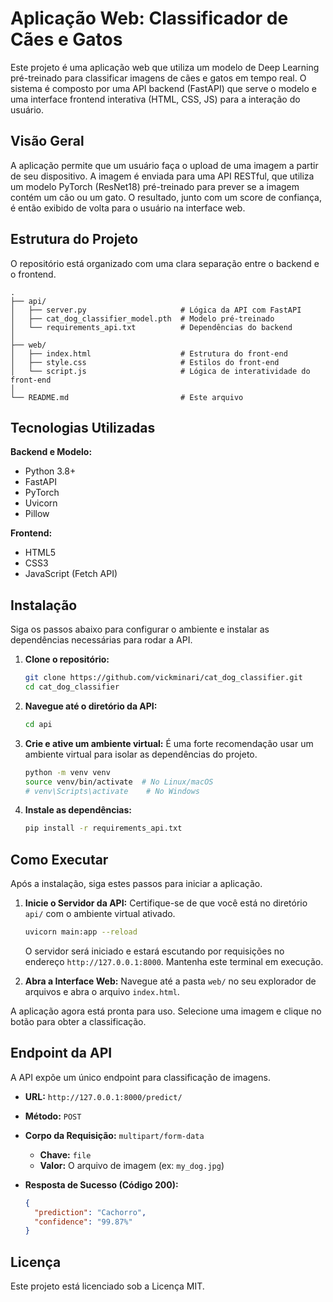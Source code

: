 # Aplicação Web: Classificador de Cães e Gatos

Este projeto é uma aplicação web que utiliza um modelo de Deep Learning pré-treinado para classificar imagens de cães e gatos em tempo real. O sistema é composto por uma API backend (FastAPI) que serve o modelo e uma interface frontend interativa (HTML, CSS, JS) para a interação do usuário.

## Visão Geral

A aplicação permite que um usuário faça o upload de uma imagem a partir de seu dispositivo. A imagem é enviada para uma API RESTful, que utiliza um modelo PyTorch (ResNet18) pré-treinado para prever se a imagem contém um cão ou um gato. O resultado, junto com um score de confiança, é então exibido de volta para o usuário na interface web.

## Estrutura do Projeto

O repositório está organizado com uma clara separação entre o backend e o frontend.

```
.
├── api/
│   ├── server.py                     # Lógica da API com FastAPI
│   ├── cat_dog_classifier_model.pth  # Modelo pré-treinado
│   └── requirements_api.txt          # Dependências do backend
│
├── web/
│   ├── index.html                    # Estrutura do front-end
│   ├── style.css                     # Estilos do front-end
│   └── script.js                     # Lógica de interatividade do front-end
│
└── README.md                         # Este arquivo
```

## Tecnologias Utilizadas

**Backend e Modelo:**
- Python 3.8+
- FastAPI
- PyTorch
- Uvicorn
- Pillow

**Frontend:**
- HTML5
- CSS3
- JavaScript (Fetch API)

## Instalação

Siga os passos abaixo para configurar o ambiente e instalar as dependências necessárias para rodar a API.

1.  **Clone o repositório:**
    ```bash
    git clone https://github.com/vickminari/cat_dog_classifier.git
    cd cat_dog_classifier
    ```

2.  **Navegue até o diretório da API:**
    ```bash
    cd api
    ```

3.  **Crie e ative um ambiente virtual:**
    É uma forte recomendação usar um ambiente virtual para isolar as dependências do projeto.
    ```bash
    python -m venv venv
    source venv/bin/activate  # No Linux/macOS
    # venv\Scripts\activate    # No Windows
    ```

4.  **Instale as dependências:**
    ```bash
    pip install -r requirements_api.txt
    ```

## Como Executar

Após a instalação, siga estes passos para iniciar a aplicação.

1.  **Inicie o Servidor da API:**
    Certifique-se de que você está no diretório `api/` com o ambiente virtual ativado.
    ```bash
    uvicorn main:app --reload
    ```
    O servidor será iniciado e estará escutando por requisições no endereço `http://127.0.0.1:8000`. Mantenha este terminal em execução.

2.  **Abra a Interface Web:**
    Navegue até a pasta `web/` no seu explorador de arquivos e abra o arquivo `index.html`.

A aplicação agora está pronta para uso. Selecione uma imagem e clique no botão para obter a classificação.

## Endpoint da API

A API expõe um único endpoint para classificação de imagens.

- **URL:** `http://127.0.0.1:8000/predict/`
- **Método:** `POST`
- **Corpo da Requisição:** `multipart/form-data`
  - **Chave:** `file`
  - **Valor:** O arquivo de imagem (ex: `my_dog.jpg`)

- **Resposta de Sucesso (Código 200):**
  ```json
  {
    "prediction": "Cachorro",
    "confidence": "99.87%"
  }
  ```

## Licença

Este projeto está licenciado sob a Licença MIT.